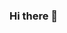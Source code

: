 ### Hi there 👋

<!--
**jfallon00/jfallon00** is a ✨ _special_ ✨ repository because its `README.md` (this file) appears on your GitHub profile.

Hello,

I plan on using this repo to keep track of cool projects/ ideas. 
Using this as a blog for now. 


Covid19 is preventable. Get vaccinated. ( I got Pfizer. Moderna  is similar)

